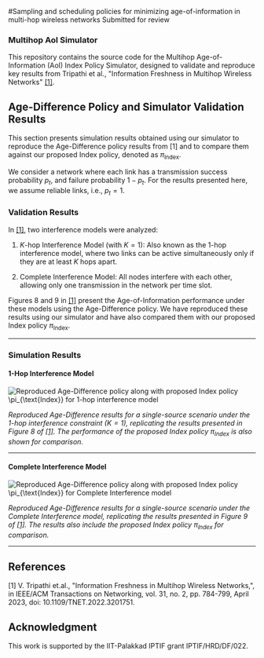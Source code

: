 
#Sampling and scheduling policies for minimizing age-of-information in multi-hop wireless networks
Submitted for review

### Multihop AoI Simulator

This repository contains the source code for the Multihop Age-of-Information (AoI) Index Policy Simulator, designed to validate and reproduce key results from Tripathi et al., "Information Freshness in Multihop Wireless Networks" [[1]](#1).

## Age-Difference Policy and Simulator Validation Results

This section presents simulation results obtained using our simulator to reproduce the Age-Difference policy results from [1] and to compare them against our proposed Index policy, denoted as $\pi_{\text{Index}}$.

We consider a network where each link has a transmission success probability $p_t$, and failure probability $1 - p_t$. For the results presented here, we assume reliable links, i.e., $p_t = 1$.

### Validation Results

In [[1]](#1), two interference models were analyzed:

1. $K$-hop Interference Model (with $K = 1$): Also known as the 1-hop interference model, where two links can be active simultaneously only if they are at least $K$ hops apart.

2. Complete Interference Model: All nodes interfere with each other, allowing only one transmission in the network per time slot.

Figures 8 and 9 in [[1]](#1) present the Age-of-Information performance under these models using the Age-Difference policy. We have reproduced these results using our simulator and have also compared them with our proposed Index policy $\pi_{\text{Index}}$. 

---

### Simulation Results

#### 1-Hop Interference Model

![Reproduced Age-Difference policy along with proposed Index policy $\pi_{\text{Index}}$ for 1-hop interference model](https://github.com/nibin-raj/Multihop-AoI-IndexPolicy-Simulation/tree/main/figures/AoI_Line_Khop1_p1.png)

*Reproduced Age-Difference results for a single-source scenario under the 1-hop interference constraint ($`K = 1`$), replicating the results presented in Figure 8 of [[1]](#1). The performance of the proposed Index policy $\pi_{\text{Index}}$ is also shown for comparison.*

---

#### Complete Interference Model

![Reproduced Age-Difference policy along with proposed Index policy $\pi_{\text{Index}}$ for Complete Interference model](https://github.com/nibin-raj/Multihop-AoI-IndexPolicy-Simulation/tree/main/figures/AoI_Line_ComINT_p1.png)

*Reproduced Age-Difference results for a single-source scenario under the Complete Interference model, replicating the results presented in Figure 9 of [[1]](#1). The results also include the proposed Index policy $\pi_{\text{Index}}$ for comparison.*

---

## References
<a id="1">[1]</a> 
V. Tripathi et.al., "Information Freshness in Multihop Wireless Networks,", in IEEE/ACM Transactions on Networking, vol. 31, no. 2, pp. 784-799, April 2023, 
 doi: 10.1109/TNET.2022.3201751.

## Acknowledgment

This work is supported by the IIT-Palakkad IPTIF grant IPTIF/HRD/DF/022.

